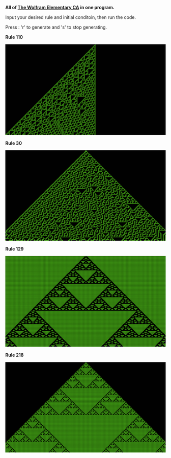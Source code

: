 **All of [The Wolfram Elementary CA](https://en.wikipedia.org/wiki/Elementary_cellular_automaton) in one program.**

Input your desired rule and initial conditoin, then run the code.

Press : 'r' to generate and 's' to stop generating.

**Rule 110**

![Rule 110](rule110.png)

**Rule 30**

![Rule 30](rule30.png)

**Rule 129**

![Rule 129](rule129.png)

**Rule 218**

![Rule 218](rule218.png)
